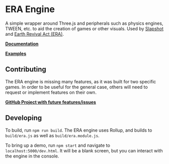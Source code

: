 # ERA Engine

A simple wrapper around Three.js and peripherals such as physics engines, TWEEN,
etc. to aid the creation of games or other visuals. Used by [Slapshot](https://store.steampowered.com/app/707680/Slapshot/) and [Earth Revival Act (ERA)](https://earthrevivalact.herokuapp.com/).

[**Documentation**](https://github.com/rogerscg/era-engine/wiki)

[**Examples**](https://rogerscg.github.io/era-engine/)

## Contributing

The ERA engine is missing many features, as it was built for two specific games.
In order to be useful for the general case, others will need to request or
implement features on their own.

[**GitHub Project with future features/issues**](https://github.com/users/rogerscg/projects/2?fullscreen=true)

## Developing

To build, run `npm run build`. The ERA engine uses Rollup, and builds to `build/era.js` as well as `build/era.module.js`.

To bring up a demo, run `npm start` and navigate to `localhost:5000/dev.html`. It will
be a blank screen, but you can interact with the engine in the console.
